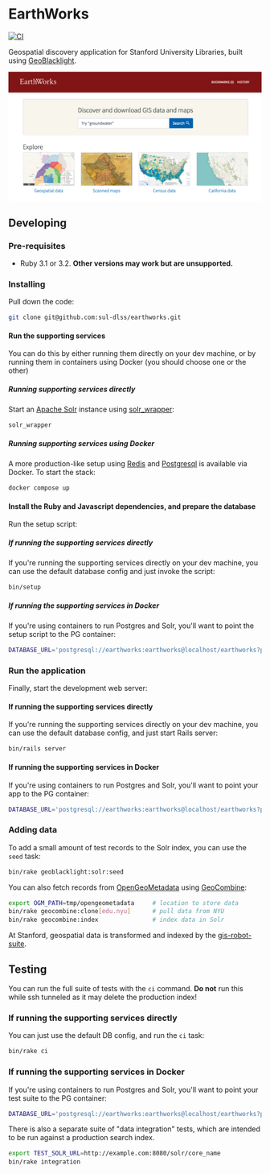 # EarthWorks
[![CI](https://github.com/sul-dlss/earthworks/actions/workflows/ruby.yml/badge.svg)](https://github.com/sul-dlss/earthworks/actions/workflows/ruby.yml)

Geospatial discovery application for Stanford University Libraries, built using [GeoBlacklight](https://github.com/geoblacklight).

<img src="preview.png" align="center" alt="bay area video arcades slideshow preview">

## Developing

### Pre-requisites
* Ruby 3.1 or 3.2. **Other versions may work but are unsupported.**

### Installing
Pull down the code:
```sh
git clone git@github.com:sul-dlss/earthworks.git
```

#### Run the supporting services
You can do this by either running them directly on your dev machine, or by running them in containers using Docker (you should choose one or the other)

##### Running supporting services directly

Start an [Apache Solr](https://solr.apache.org/) instance using [solr_wrapper](https://github.com/cbeer/solr_wrapper):
```sh
solr_wrapper
```

##### Running supporting services using Docker
A more production-like setup using [Redis](https://redis.com/) and [Postgresql](https://www.postgresql.org/) is available via Docker. To start the stack:
```sh
docker compose up
```

#### Install the Ruby and Javascript dependencies, and prepare the database
Run the setup script:

##### If running the supporting services directly
If you're running the supporting services directly on your dev machine, you can use the default database config and just invoke the script:
```sh
bin/setup
```

##### If running the supporting services in Docker
If you're using containers to run Postgres and Solr, you'll want to point the setup script to the PG container:
```sh
DATABASE_URL='postgresql://earthworks:earthworks@localhost/earthworks?pool=5' bin/setup
```

### Run the application
Finally, start the development web server:

#### If running the supporting services directly
If you're running the supporting services directly on your dev machine, you can use the default database config, and just start Rails server:
```sh
bin/rails server
```

#### If running the supporting services in Docker
If you're using containers to run Postgres and Solr, you'll want to point your app to the PG container:
```sh
DATABASE_URL='postgresql://earthworks:earthworks@localhost/earthworks?pool=5' bin/rails server
```

### Adding data
To add a small amount of test records to the Solr index, you can use the `seed` task:
```sh
bin/rake geoblacklight:solr:seed
```
You can also fetch records from [OpenGeoMetadata](https://github.com/OpenGeoMetadata) using [GeoCombine](https://github.com/OpenGeoMetadata/GeoCombine):
```sh
export OGM_PATH=tmp/opengeometadata     # location to store data
bin/rake geocombine:clone[edu.nyu]      # pull data from NYU
bin/rake geocombine:index               # index data in Solr
```
At Stanford, geospatial data is transformed and indexed by the [gis-robot-suite](https://github.com/sul-dlss/gis-robot-suite).

## Testing
You can run the full suite of tests with the `ci` command. **Do not** run this while ssh tunneled as it may delete the production index!

### If running the supporting services directly
You can just use the default DB config, and run the `ci` task:
```sh
bin/rake ci
```

### If running the supporting services in Docker
If you're using containers to run Postgres and Solr, you'll want to point your test suite to the PG container:
```sh
DATABASE_URL='postgresql://earthworks:earthworks@localhost/earthworks?pool=5' bin/rake ci
```

There is also a separate suite of "data integration" tests, which are intended to be run against a production search index.
```sh
export TEST_SOLR_URL=http://example.com:8080/solr/core_name
bin/rake integration
```
